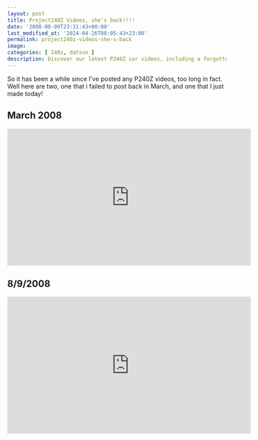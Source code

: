 ```yaml
---
layout: post
title: Project240Z Videos, she's back!!!!
date: '2008-08-09T23:31:43+00:00'
last_modified_at: '2024-04-26T08:05:43+23:00'
permalink: project240z-videos-she-s-back
image: 
categories: [ 240z, datsun ]
description: Discover our latest P240Z car videos, including a forgotten gem from March and a brand new release. Enjoy the rides!
---
```



So it has been a while since I've posted any P240Z videos, too long in fact. Well here are two, one that i failed to post back in March, and one that I just made today!

## March 2008


<iframe width="560" height="315" src="https://www.youtube.com/embed/TfeIKACQKSg?si=LeRALh6Lx8SpdIp5" title="YouTube video player" frameborder="0" allow="accelerometer; autoplay; clipboard-write; encrypted-media; gyroscope; picture-in-picture; web-share" referrerpolicy="strict-origin-when-cross-origin" allowfullscreen></iframe>

## 8/9/2008

<iframe width="560" height="315" src="https://www.youtube.com/embed/h-Fg35IDrNs?si=1v6pFgKfGRyuLdxQ" title="YouTube video player" frameborder="0" allow="accelerometer; autoplay; clipboard-write; encrypted-media; gyroscope; picture-in-picture; web-share" referrerpolicy="strict-origin-when-cross-origin" allowfullscreen></iframe>



